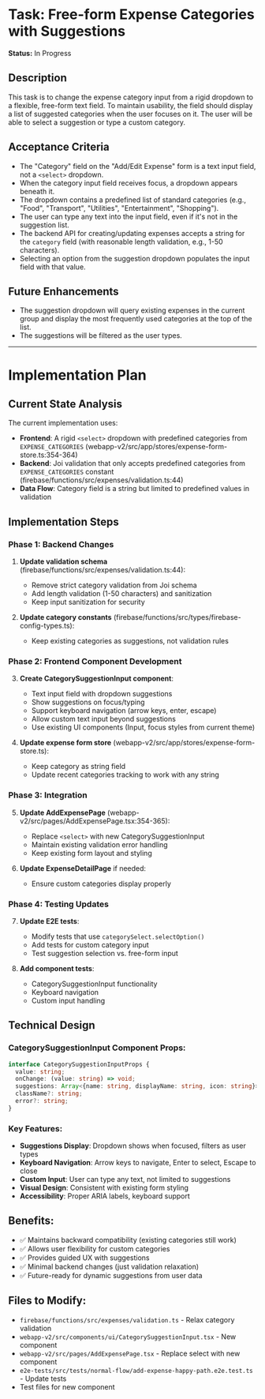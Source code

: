 # Task: Free-form Expense Categories with Suggestions

**Status:** In Progress

## Description

This task is to change the expense category input from a rigid dropdown to a flexible, free-form text field. To maintain usability, the field should display a list of suggested categories when the user focuses on it. The user will be able to select a suggestion or type a custom category.

## Acceptance Criteria

- The "Category" field on the "Add/Edit Expense" form is a text input field, not a `<select>` dropdown.
- When the category input field receives focus, a dropdown appears beneath it.
- The dropdown contains a predefined list of standard categories (e.g., "Food", "Transport", "Utilities", "Entertainment", "Shopping").
- The user can type any text into the input field, even if it's not in the suggestion list.
- The backend API for creating/updating expenses accepts a string for the `category` field (with reasonable length validation, e.g., 1-50 characters).
- Selecting an option from the suggestion dropdown populates the input field with that value.

## Future Enhancements

- The suggestion dropdown will query existing expenses in the current group and display the most frequently used categories at the top of the list.
- The suggestions will be filtered as the user types.

---

# Implementation Plan

## Current State Analysis

The current implementation uses:
- **Frontend**: A rigid `<select>` dropdown with predefined categories from `EXPENSE_CATEGORIES` (webapp-v2/src/app/stores/expense-form-store.ts:354-364)
- **Backend**: Joi validation that only accepts predefined categories from `EXPENSE_CATEGORIES` constant (firebase/functions/src/expenses/validation.ts:44)
- **Data Flow**: Category field is a string but limited to predefined values in validation

## Implementation Steps

### Phase 1: Backend Changes
1. **Update validation schema** (firebase/functions/src/expenses/validation.ts:44):
   - Remove strict category validation from Joi schema
   - Add length validation (1-50 characters) and sanitization
   - Keep input sanitization for security

2. **Update category constants** (firebase/functions/src/types/firebase-config-types.ts):
   - Keep existing categories as suggestions, not validation rules

### Phase 2: Frontend Component Development  
3. **Create CategorySuggestionInput component**:
   - Text input field with dropdown suggestions
   - Show suggestions on focus/typing
   - Support keyboard navigation (arrow keys, enter, escape)
   - Allow custom text input beyond suggestions
   - Use existing UI components (Input, focus styles from current theme)

4. **Update expense form store** (webapp-v2/src/app/stores/expense-form-store.ts):
   - Keep category as string field
   - Update recent categories tracking to work with any string

### Phase 3: Integration
5. **Update AddExpensePage** (webapp-v2/src/pages/AddExpensePage.tsx:354-365):
   - Replace `<select>` with new CategorySuggestionInput
   - Maintain existing validation error handling
   - Keep existing form layout and styling

6. **Update ExpenseDetailPage** if needed:
   - Ensure custom categories display properly

### Phase 4: Testing Updates
7. **Update E2E tests**:
   - Modify tests that use `categorySelect.selectOption()` 
   - Add tests for custom category input
   - Test suggestion selection vs. free-form input

8. **Add component tests**:
   - CategorySuggestionInput functionality
   - Keyboard navigation
   - Custom input handling

## Technical Design

### CategorySuggestionInput Component Props:
```typescript
interface CategorySuggestionInputProps {
  value: string;
  onChange: (value: string) => void;
  suggestions: Array<{name: string, displayName: string, icon: string}>;
  className?: string;
  error?: string;
}
```

### Key Features:
- **Suggestions Display**: Dropdown shows when focused, filters as user types
- **Keyboard Navigation**: Arrow keys to navigate, Enter to select, Escape to close
- **Custom Input**: User can type any text, not limited to suggestions
- **Visual Design**: Consistent with existing form styling
- **Accessibility**: Proper ARIA labels, keyboard support

## Benefits:
- ✅ Maintains backward compatibility (existing categories still work)
- ✅ Allows user flexibility for custom categories  
- ✅ Provides guided UX with suggestions
- ✅ Minimal backend changes (just validation relaxation)
- ✅ Future-ready for dynamic suggestions from user data

## Files to Modify:
- `firebase/functions/src/expenses/validation.ts` - Relax category validation
- `webapp-v2/src/components/ui/CategorySuggestionInput.tsx` - New component  
- `webapp-v2/src/pages/AddExpensePage.tsx` - Replace select with new component
- `e2e-tests/src/tests/normal-flow/add-expense-happy-path.e2e.test.ts` - Update tests
- Test files for new component
